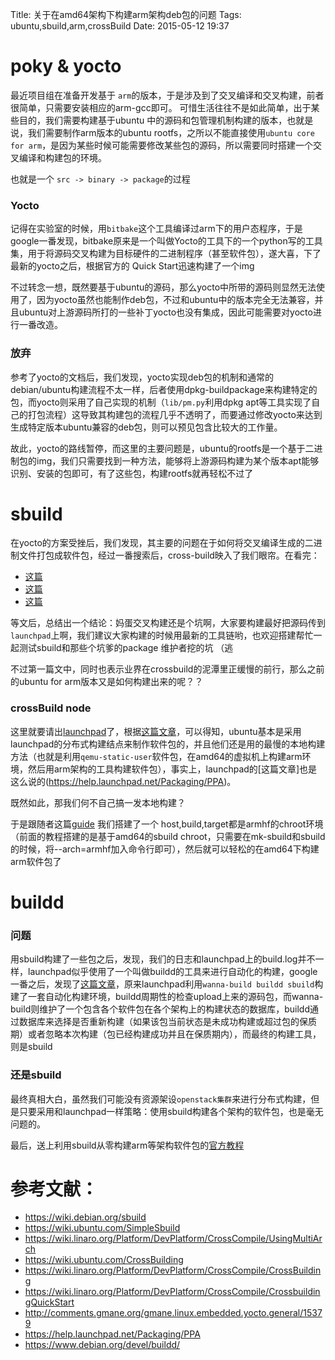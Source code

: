Title: 关于在amd64架构下构建arm架构deb包的问题
Tags: ubuntu,sbuild,arm,crossBuild
Date: 2015-05-12 19:37

# poky & yocto
最近项目组在准备开发基于 `arm`的版本，于是涉及到了交叉编译和交叉构建，前者很简单，只需要安装相应的arm-gcc即可。
可惜生活往往不是如此简单，出于某些目的，我们需要构建基于ubuntu 中的源码和包管理机制构建的版本，也就是说，我们需要制作arm版本的ubuntu rootfs，之所以不能直接使用`ubuntu core for arm`，是因为某些时候可能需要修改某些包的源码，所以需要同时搭建一个交叉编译和构建包的环境。

也就是一个 `src -> binary -> package`的过程

### Yocto
记得在实验室的时候，用`bitbake`这个工具编译过arm下的用户态程序，于是google一番发现，bitbake原来是一个叫做Yocto的工具下的一个python写的工具集，用于将源码交叉构建为目标硬件的二进制程序（甚至软件包），遂大喜，下了最新的yocto之后，根据官方的 Quick Start迅速构建了一个img

不过转念一想，既然要基于ubuntu的源码，那么yocto中所带的源码则显然无法使用了，因为yocto虽然也能制作deb包，不过和ubuntu中的版本完全无法兼容，并且ubuntu对上游源码所打的一些补丁yocto也没有集成，因此可能需要对yocto进行一番改造。

### 放弃
参考了yocto的文档后，我们发现，yocto实现deb包的机制和通常的debian/ubuntu构建流程不太一样，后者使用dpkg-buildpackage来构建特定的包，而yocto则采用了自己实现的机制（`lib/pm.py`利用dpkg apt等工具实现了自己的打包流程）这导致其构建包的流程几乎不透明了，而要通过修改yocto来达到生成特定版本ubuntu兼容的deb包，则可以预见包含比较大的工作量。

故此，yocto的路线暂停，而这里的主要问题是，ubuntu的rootfs是一个基于二进制包的img，我们只需要找到一种方法，能够将上游源码构建为某个版本apt能够识别、安装的包即可，有了这些包，构建rootfs就再轻松不过了

# sbuild
在yocto的方案受挫后，我们发现，其主要的问题在于如何将交叉编译生成的二进制文件打包成软件包，经过一番搜索后，cross-build映入了我们眼帘。在看完：

- [这篇](https://wiki.ubuntu.com/CrossBuilding)
- [这篇](https://wiki.linaro.org/Platform/DevPlatform/CrossCompile/CrossBuilding)
- [这篇](https://wiki.linaro.org/Platform/DevPlatform/CrossCompile/CrossbuildingQuickStart)

等文后，总结出一个结论：妈蛋交叉构建还是个坑啊，大家要构建最好把源码传到`launchpad`上啊，我们建议大家构建的时候用最新的工具链哟，也欢迎搭建帮忙一起测试sbuild和那些个坑爹的package 维护者挖的坑 （逃

不过第一篇文中，同时也表示业界在crossbuild的泥潭里正缓慢的前行，那么之前的ubuntu for arm版本又是如何构建出来的呢？？

### crossBuild node
这里就要请出[launchpad](https://launchpad.net/ubuntu)了，根据[这篇文章](http://comments.gmane.org/gmane.linux.embedded.yocto.general/15379)，可以得知，ubuntu基本是采用launchpad的分布式构建结点来制作软件包的，并且他们还是用的最慢的本地构建方法（也就是利用`qemu-static-user`软件包，在amd64的虚拟机上构建arm环境，然后用arm架构的工具构建软件包），事实上，launchpad的[这篇文章]也是这么说的(https://help.launchpad.net/Packaging/PPA)。

既然如此，那我们何不自己搞一发本地构建？

于是跟随者这篇[guide](https://wiki.ubuntu.com/SimpleSbuild) 我们搭建了一个 host,build,target都是armhf的chroot环境（前面的教程搭建的是基于amd64的sbuild chroot，只需要在mk-sbuild和sbuild的时候，将--arch=armhf加入命令行即可），然后就可以轻松的在amd64下构建arm软件包了

# buildd
### 问题
用sbuild构建了一些包之后，发现，我们的日志和launchpad上的build.log并不一样，launchpad似乎使用了一个叫做buildd的工具来进行自动化的构建，google一番之后，发现了[这篇文章](https://www.debian.org/devel/buildd/)，原来launchpad利用`wanna-build buildd sbuild`构建了一套自动化构建环境，buildd周期性的检查upload上来的源码包，而wanna-build则维护了一个包含各个软件包在各个架构上的构建状态的数据库，buildd通过数据库来选择是否重新构建（如果该包当前状态是未成功构建或超过包的保质期）或者忽略本次构建（包已经构建成功并且在保质期内），而最终的构建工具，则是sbuild

### 还是sbuild
最终真相大白，虽然我们可能没有资源架设`openstack集群`来进行分布式构建，但是只要采用和launchpad一样策略：使用sbuild构建各个架构的软件包，也是毫无问题的。

最后，送上利用sbuild从零构建arm等架构软件包的[官方教程](https://wiki.debian.org/sbuild)

# 参考文献：
- https://wiki.debian.org/sbuild
- https://wiki.ubuntu.com/SimpleSbuild
- https://wiki.linaro.org/Platform/DevPlatform/CrossCompile/UsingMultiArch
- https://wiki.ubuntu.com/CrossBuilding
- https://wiki.linaro.org/Platform/DevPlatform/CrossCompile/CrossBuilding
- https://wiki.linaro.org/Platform/DevPlatform/CrossCompile/CrossbuildingQuickStart
- http://comments.gmane.org/gmane.linux.embedded.yocto.general/15379
- https://help.launchpad.net/Packaging/PPA
- https://www.debian.org/devel/buildd/